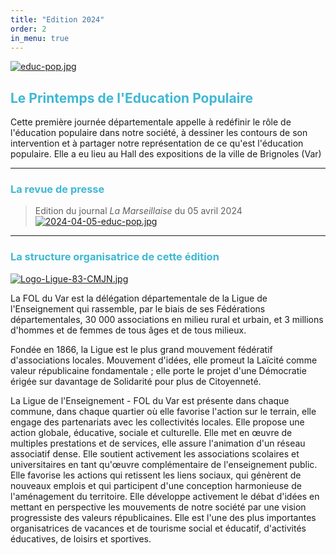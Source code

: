 ```yaml
---
title: "Edition 2024"
order: 2
in_menu: true
---
```

[![educ-pop.jpg](https://i.postimg.cc/0yRRnqrB/educ-pop.jpg)](https://postimg.cc/hfr546LL)

## <span style="color: #3FB8D3">Le Printemps de l'Education Populaire</span>

Cette première journée départementale appelle à redéfinir le rôle de l'éducation populaire dans notre société, à dessiner les contours de son intervention et à partager notre représentation de ce qu'est l'éducation populaire. Elle a eu lieu au Hall des expositions de la ville de Brignoles (Var)


---

###  <span style="color: #3FB8D3">La revue de presse</span>

> Edition du journal _La Marseillaise_ du 05 avril 2024
[![2024-04-05-educ-pop.jpg](https://i.postimg.cc/wTSCCkWc/2024-04-05-educ-pop.jpg)](https://postimg.cc/zVF2WTYV) 

----

###  <span style="color: #3FB8D3">La structure organisatrice de cette édition</span>

[![Logo-Ligue-83-CMJN.jpg](https://i.postimg.cc/NMxfLr2z/Logo-Ligue-83-CMJN.jpg)](https://fol83laligue.org/)

<span style="text-justify">La FOL du Var est la délégation départementale de la Ligue de l'Enseignement qui rassemble, par le biais de ses Fédérations départementales, 30 000 associations en milieu rural et urbain, et 3 millions d'hommes et de femmes de tous âges et de tous milieux.

Fondée en 1866, la Ligue est le plus grand mouvement fédératif d'associations locales. Mouvement d'idées, elle promeut la Laïcité comme valeur républicaine fondamentale ; elle porte le projet d'une Démocratie érigée sur davantage de Solidarité pour plus de Citoyenneté.

La Ligue de l'Enseignement - FOL du Var est présente dans chaque commune, dans chaque quartier où elle favorise l'action sur le terrain, elle engage des partenariats avec les collectivités locales. Elle propose une action globale, éducative, sociale et culturelle. Elle met en œuvre de multiples prestations et de services, elle assure l'animation d'un réseau associatif dense. Elle soutient activement les associations scolaires et universitaires en tant qu'œuvre complémentaire de l'enseignement public. Elle favorise les actions qui retissent les liens sociaux, qui génèrent de nouveaux emplois et qui participent d'une conception harmonieuse de l'aménagement du territoire. Elle développe activement le débat d'idées en mettant en perspective les mouvements de notre société par une vision progressiste des valeurs républicaines. Elle est l'une des plus importantes organisatrices de vacances et de tourisme social et éducatif, d'activités éducatives, de loisirs et sportives. 